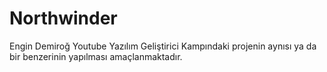 # Northwinder
Engin Demiroğ Youtube Yazılım Geliştirici Kampındaki projenin aynısı ya da bir benzerinin yapılması amaçlanmaktadır.
